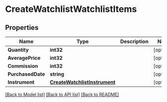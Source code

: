 # CreateWatchlistWatchlistItems

## Properties

Name | Type | Description | Notes
------------ | ------------- | ------------- | -------------
**Quantity** | **int32** |  | [optional] 
**AveragePrice** | **int32** |  | [optional] 
**Commission** | **int32** |  | [optional] 
**PurchasedDate** | **string** |  | [optional] 
**Instrument** | [**CreateWatchlistInstrument**](CreateWatchlist_instrument.md) |  | [optional] 

[[Back to Model list]](../README.md#documentation-for-models) [[Back to API list]](../README.md#documentation-for-api-endpoints) [[Back to README]](../README.md)


